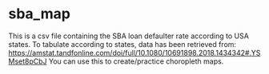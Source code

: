 # sba_map
This is a csv file containing the SBA loan defaulter rate according to USA states. To tabulate according to states, data has been retrieved from:  https://amstat.tandfonline.com/doi/full/10.1080/10691898.2018.1434342#.YSMset8pCbJ
You can use this to create/practice choropleth maps. 
